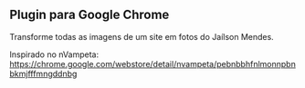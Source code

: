 ## Plugin para Google Chrome

Transforme todas as imagens de um site em fotos do Jaílson Mendes.

Inspirado no nVampeta:
https://chrome.google.com/webstore/detail/nvampeta/pebnbbhfnlmonnpbnbkmjfffmngddnbg
